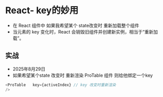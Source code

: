 # React- key的妙用
- 在 React 组件中 如果我希望某个 state改变时 重新加载整个组件
- 当元素的 key 变化时，React 会销毁旧组件并创建新实例，相当于“重新加载”。

## 实战
- 2025年8月29日
- 如果希望某个state 改变时 重新渲染 ProTable 组件 则给他绑定一个key
```typescript
<ProTable   key={activeIndex} // key 改变时重新渲染
/>
```
